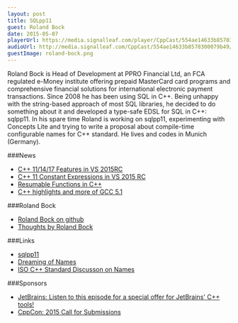 ```yaml
---
layout: post
title: SQLpp11
guest: Roland Bock
date: 2015-05-07
playerUrl: https://media.signalleaf.com/player/CppCast/554ae14633b8570300079b49/
audioUrl: http://media.signalleaf.com/CppCast/554ae14633b8570300079b49/rss/cppcast-010.mp3
guestImage: roland-bock.png
---
```


Roland Bock is Head of Development at PPRO Financial Ltd, an FCA regulated e-Money institute offering prepaid MasterCard card programs and comprehensive financial solutions for international electronic payment transactions. Since 2008 he has been using SQL in C++. Being unhappy with the string-based approach of most SQL libraries, he decided to do something about it and developed a type-safe EDSL for SQL in C++: sqlpp11. In his spare time Roland is working on sqlpp11, experimenting with Concepts Lite and trying to write a proposal about compile-time configurable names for C++ standard. He lives and codes in Munich (Germany).


###News

 - [C++ 11/14/17 Features in VS 2015RC](http://blogs.msdn.com/b/vcblog/archive/2015/04/29/c-11-14-17-features-in-vs-2015-rc.aspx)
 - [C++ 11 Constant Expressions in VS 2015 RC](http://blogs.msdn.com/b/vcblog/archive/2015/04/29/c-11-constant-expressions-in-visual-studio-2015-rc.aspx)
 - [Resumable Functions in C++](http://blogs.msdn.com/b/vcblog/archive/2015/04/29/more-about-resumable-functions-in-c.aspx)
 - [C++ highlights and more of GCC 5.1](http://meetingcpp.com/index.php/br/items/the-c-highlights-and-more-of-gcc-51.html)
 
###Roland Bock

 - [Roland Bock on github](https://github.com/rbock)
 - [Thoughts by Roland Bock](http://cpp.eudoxos.de/)

###Links

 - [sqlpp11](https://github.com/rbock/sqlpp11)
 - [Dreaming of Names](http://cpp.eudoxos.de/dreaming-of-names/)
 - [ISO C++ Standard Discusson on Names](https://groups.google.com/a/isocpp.org/forum/#!msg/std-proposals/hYh3hWB0mwg/mDgCErbUXbMJ)

###Sponsors

 - [JetBrains: Listen to this episode for a special offer for JetBrains' C++ tools!](https://www.jetbrains.com/cpp/?utm_source=cppcast&utm_medium=podcast&utm_content=cppcast-podcast&utm_campaign=cpp)
 - [CppCon: 2015 Call for Submissions](http://cppcon.org/call-for-submissions-2015/)
